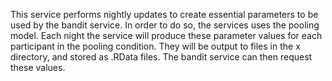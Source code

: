 This service performs nightly updates to create essential parameters to be used by the bandit service. In order to do so, the services uses the pooling model. Each night the service will produce these parameter values for each participant in the pooling condition. They will be output to files in the x directory, and stored as .RData files. The bandit service can then request these values. 
